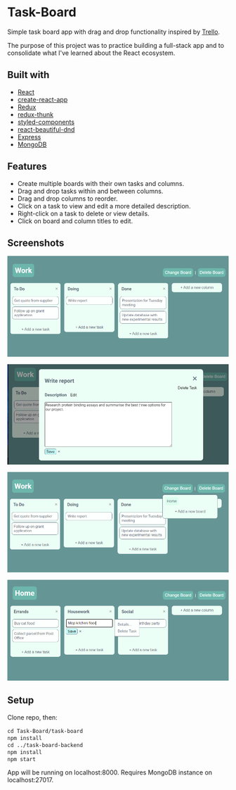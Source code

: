 # Task-Board

Simple task board app with drag and drop functionality inspired by [Trello](https://trello.com/home).

The purpose of this project was to practice building a full-stack app and to consolidate what I've learned about the React ecosystem.

## Built with

- [React](https://github.com/facebook/react)
- [create-react-app](https://github.com/facebook/create-react-app)
- [Redux](https://github.com/reactjs/redux)
- [redux-thunk](https://github.com/reduxjs/redux-thunk)
- [styled-components](https://github.com/styled-components/styled-components)
- [react-beautiful-dnd](https://github.com/atlassian/react-beautiful-dnd)
- [Express](https://github.com/expressjs/express)
- [MongoDB](https://github.com/mongodb/mongo)

## Features

- Create multiple boards with their own tasks and columns.
- Drag and drop tasks within and between columns.
- Drag and drop columns to reorder.
- Click on a task to view and edit a more detailed description.
- Right-click on a task to delete or view details.
- Click on board and column titles to edit.

## Screenshots

![Board Example](screenshots/task_board_1.png?raw=true)

![Task Details Window](screenshots/task_board_2.png?raw=true)

![Switch Between Boards](screenshots/task_board_3.png?raw=true)

![Right-Click Task for Options](screenshots/task_board_4.png?raw=true)

## Setup

Clone repo, then:

```shell
cd Task-Board/task-board
npm install
cd ../task-board-backend
npm install
npm start
```

App will be running on localhost:8000. Requires MongoDB instance on localhost:27017.
